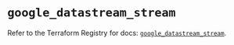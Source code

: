 # `google_datastream_stream`

Refer to the Terraform Registry for docs: [`google_datastream_stream`](https://registry.terraform.io/providers/hashicorp/google/6.40.0/docs/resources/datastream_stream).
